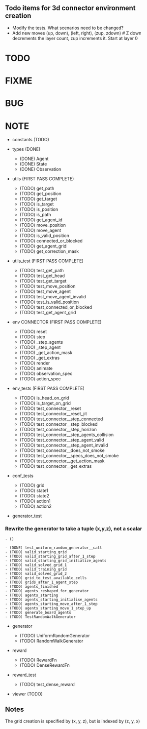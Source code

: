 ## Todo items for 3d connector environment creation 
* Modify the tests. What scenarios need to be changed? 
* Add new moves (up, down), (left, right), (zup, zdown) # Z down decrements the layer count, zup increments it. Start at layer 0 


# TODO 
# FIXME 
# BUG 
# NOTE

* constants (TODO) 

* types (DONE)
    - (DONE) Agent
    - (DONE) State 
    - (DONE) Observation 

* utils (FIRST PASS COMPLETE)
    - (TODO) get_path
    - (TODO) get_position
    - (TODO) get_target
    - (TODO) is_target
    - (TODO) is_position
    - (TODO) is_path
    - (TODO) get_agent_id
    - (TODO) move_position
    - (TODO) move_agent
    - (TODO) is_valid_position
    - (TODO) connected_or_blocked
    - (TODO) get_agent_grid
    - (TODO) get_correction_mask


* utils_test (FIRST PASS COMPLETE)
    - (TODO) test_get_path
    - (TODO) test_get_head
    - (TODO) test_get_target
    - (TODO) test_move_position
    - (TODO) test_move_agent
    - (TODO) test_move_agent_invalid
    - (TODO) test_is_valid_position
    - (TODO) test_connected_or_blocked
    - (TODO) test_get_agent_grid

* env CONNECTOR (FIRST PASS COMPLETE)
    - (TODO) reset 
    - (TODO) step
    - (TODO) _step_agents 
    - (TODO) _step_agent 
    - (TODO) _get_action_mask 
    - (TODO) _get_extras                          
    - (TODO) render 
    - (TODO) animate
    - (TODO) observation_spec 
    - (TODO) action_spec    

* env_tests (FIRST PASS COMPLETE)
    - (TODO) is_head_on_grid
    - (TODO) is_target_on_grid
    - (TODO) test_connector__reset
    - (TODO) test_connector__reset_jit
    - (TODO) test_connector__step_connected
    - (TODO) test_connector__step_blocked
    - (TODO) test_connector__step_horizon
    - (TODO) test_connector__step_agents_collision
    - (TODO) test_connector__step_agent_valid
    - (TODO) test_connector__step_agent_invalid
    - (TODO) test_connector__does_not_smoke
    - (TODO) test_connector__specs_does_not_smoke
    - (TODO) test_connector__get_action_mask
    - (TODO) test_connector__get_extras

* conf_tests 
    - (TODO) grid
    - (TODO) state1
    - (TODO) state2
    - (TODO) action1
    - (TODO) action2

* generator_test 
### Rewrite the generator to take a tuple (x,y,z), not a scalar
    - ()

    - (DONE) test_uniform_random_generator__call
    - (TODO) valid_starting_grid
    - (TODO) valid_starting_grid_after_1_step
    - (TODO) valid_starting_grid_initialize_agents
    - (TODO) valid_solved_grid_1
    - (TODO) valid_training_grid
    - (TODO) valid_solved_grid_2
    - (TODO) grid_to_test_available_cells
    - (TODO) grids_after_1_agent_step
    - (TODO) agents_finished
    - (TODO) agents_reshaped_for_generator
    - (TODO) agents_starting
    - (TODO) agents_starting_initialise_agents
    - (TODO) agents_starting_move_after_1_step
    - (TODO) agents_starting_move_1_step_up
    - (TODO) generate_board_agents
    - (TODO) TestRandomWalkGenerator 

* generator
    - (TODO) UniformRandomGenerator 
    - (TODO) RandomWalkGenerator 

* reward 
    - (TODO) RewardFn
    - (TODO) DenseRewardFn

* reward_test 
    - (TODO) test_dense_reward 

* viewer (TODO) 



## Notes 

The grid creation is specified by (x, y, z), but is indexed by (z, y, x)